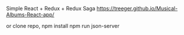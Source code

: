 Simple React + Redux + Redux Saga
https://treeger.github.io/Musical-Albums-React-app/

or
clone repo,
npm install
npm run json-server
